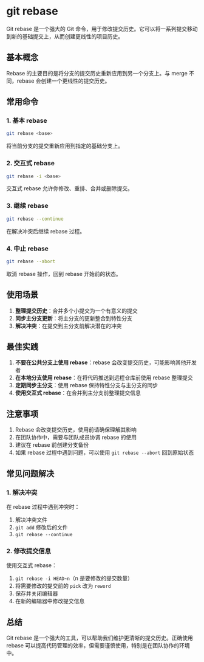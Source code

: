 # git rebase

Git rebase 是一个强大的 Git 命令，用于修改提交历史。它可以将一系列提交移动到新的基础提交上，从而创建更线性的项目历史。

## 基本概念

Rebase 的主要目的是将分支的提交历史重新应用到另一个分支上。与 merge 不同，rebase 会创建一个更线性的提交历史。

## 常用命令

### 1. 基本 rebase
```bash
git rebase <base>
```
将当前分支的提交重新应用到指定的基础分支上。

### 2. 交互式 rebase
```bash
git rebase -i <base>
```
交互式 rebase 允许你修改、重排、合并或删除提交。

### 3. 继续 rebase
```bash
git rebase --continue
```
在解决冲突后继续 rebase 过程。

### 4. 中止 rebase
```bash
git rebase --abort
```
取消 rebase 操作，回到 rebase 开始前的状态。

## 使用场景

1. **整理提交历史**：合并多个小提交为一个有意义的提交
2. **同步主分支更新**：将主分支的更新整合到特性分支
3. **解决冲突**：在提交到主分支前解决潜在的冲突

## 最佳实践

1. **不要在公共分支上使用 rebase**：rebase 会改变提交历史，可能影响其他开发者
2. **在本地分支使用 rebase**：在将代码推送到远程仓库前使用 rebase 整理提交
3. **定期同步主分支**：使用 rebase 保持特性分支与主分支的同步
4. **使用交互式 rebase**：在合并到主分支前整理提交信息

## 注意事项

1. Rebase 会改变提交历史，使用前请确保理解其影响
2. 在团队协作中，需要与团队成员协调 rebase 的使用
3. 建议在 rebase 前创建分支备份
4. 如果 rebase 过程中遇到问题，可以使用 `git rebase --abort` 回到原始状态

## 常见问题解决

### 1. 解决冲突
在 rebase 过程中遇到冲突时：
1. 解决冲突文件
2. `git add` 修改后的文件
3. `git rebase --continue`

### 2. 修改提交信息
使用交互式 rebase：
1. `git rebase -i HEAD~n`（n 是要修改的提交数量）
2. 将需要修改的提交前的 `pick` 改为 `reword`
3. 保存并关闭编辑器
4. 在新的编辑器中修改提交信息

## 总结

Git rebase 是一个强大的工具，可以帮助我们维护更清晰的提交历史。正确使用 rebase 可以提高代码管理的效率，但需要谨慎使用，特别是在团队协作的环境中。
